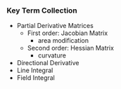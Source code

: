 ### Key Term Collection
- Partial Derivative Matrices
	- First order: Jacobian Matrix
		- area modification
	- Second order: Hessian Matrix
		- curvature
- Directional Derivative
- Line Integral
- Field Integral
